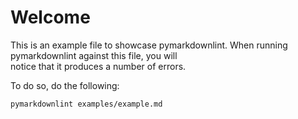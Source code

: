 # Welcome

This is an example file to showcase pymarkdownlint. When running pymarkdownlint against this file, you will		
notice that it produces a number of errors. 

To do so, do 	the following: 
```
pymarkdownlint examples/example.md
```